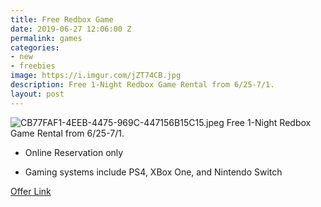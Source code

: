 ```yaml
---
title: Free Redbox Game
date: 2019-06-27 12:06:00 Z
permalink: games
categories:
- new
- freebies
image: https://i.imgur.com/jZT74CB.jpg
description: Free 1-Night Redbox Game Rental from 6/25-7/1.
layout: post
---
```


![CB77FAF1-4EEB-4475-969C-447156B15C15.jpeg](/uploads/CB77FAF1-4EEB-4475-969C-447156B15C15.jpeg)
Free 1-Night Redbox Game Rental from 6/25-7/1.

* Online Reservation only

* Gaming systems include PS4, XBox One, and Nintendo Switch

[Offer Link](https://www.redbox.com/junegamesweek)
